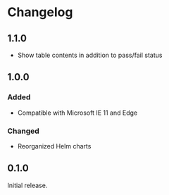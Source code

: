 # Changelog

## 1.1.0
- Show table contents in addition to pass/fail status


## 1.0.0
### Added

- Compatible with Microsoft IE 11 and Edge

### Changed

- Reorganized Helm charts

## 0.1.0
Initial release.
